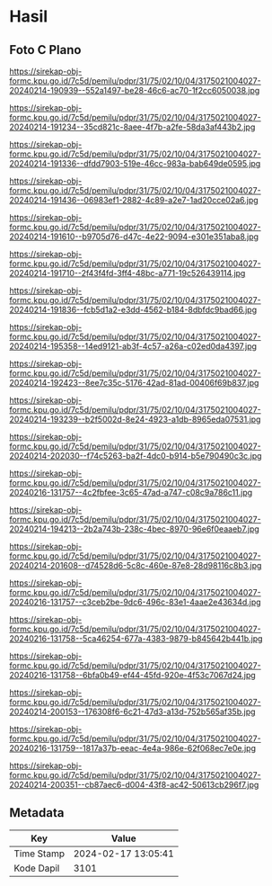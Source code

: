# Hasil

## Foto C Plano

https://sirekap-obj-formc.kpu.go.id/7c5d/pemilu/pdpr/31/75/02/10/04/3175021004027-20240214-190939--552a1497-be28-46c6-ac70-1f2cc6050038.jpg

https://sirekap-obj-formc.kpu.go.id/7c5d/pemilu/pdpr/31/75/02/10/04/3175021004027-20240214-191234--35cd821c-8aee-4f7b-a2fe-58da3af443b2.jpg

https://sirekap-obj-formc.kpu.go.id/7c5d/pemilu/pdpr/31/75/02/10/04/3175021004027-20240214-191336--dfdd7903-519e-46cc-983a-bab649de0595.jpg

https://sirekap-obj-formc.kpu.go.id/7c5d/pemilu/pdpr/31/75/02/10/04/3175021004027-20240214-191436--06983ef1-2882-4c89-a2e7-1ad20cce02a6.jpg

https://sirekap-obj-formc.kpu.go.id/7c5d/pemilu/pdpr/31/75/02/10/04/3175021004027-20240214-191610--b9705d76-d47c-4e22-9094-e301e351aba8.jpg

https://sirekap-obj-formc.kpu.go.id/7c5d/pemilu/pdpr/31/75/02/10/04/3175021004027-20240214-191710--2f43f4fd-3ff4-48bc-a771-19c526439114.jpg

https://sirekap-obj-formc.kpu.go.id/7c5d/pemilu/pdpr/31/75/02/10/04/3175021004027-20240214-191836--fcb5d1a2-e3dd-4562-b184-8dbfdc9bad66.jpg

https://sirekap-obj-formc.kpu.go.id/7c5d/pemilu/pdpr/31/75/02/10/04/3175021004027-20240214-195358--14ed9121-ab3f-4c57-a26a-c02ed0da4397.jpg

https://sirekap-obj-formc.kpu.go.id/7c5d/pemilu/pdpr/31/75/02/10/04/3175021004027-20240214-192423--8ee7c35c-5176-42ad-81ad-00406f69b837.jpg

https://sirekap-obj-formc.kpu.go.id/7c5d/pemilu/pdpr/31/75/02/10/04/3175021004027-20240214-193239--b2f5002d-8e24-4923-a1db-8965eda07531.jpg

https://sirekap-obj-formc.kpu.go.id/7c5d/pemilu/pdpr/31/75/02/10/04/3175021004027-20240214-202030--f74c5263-ba2f-4dc0-b914-b5e790490c3c.jpg

https://sirekap-obj-formc.kpu.go.id/7c5d/pemilu/pdpr/31/75/02/10/04/3175021004027-20240216-131757--4c2fbfee-3c65-47ad-a747-c08c9a786c11.jpg

https://sirekap-obj-formc.kpu.go.id/7c5d/pemilu/pdpr/31/75/02/10/04/3175021004027-20240214-194213--2b2a743b-238c-4bec-8970-96e6f0eaaeb7.jpg

https://sirekap-obj-formc.kpu.go.id/7c5d/pemilu/pdpr/31/75/02/10/04/3175021004027-20240214-201608--d74528d6-5c8c-460e-87e8-28d98116c8b3.jpg

https://sirekap-obj-formc.kpu.go.id/7c5d/pemilu/pdpr/31/75/02/10/04/3175021004027-20240216-131757--c3ceb2be-9dc6-496c-83e1-4aae2e43634d.jpg

https://sirekap-obj-formc.kpu.go.id/7c5d/pemilu/pdpr/31/75/02/10/04/3175021004027-20240216-131758--5ca46254-677a-4383-9879-b845642b441b.jpg

https://sirekap-obj-formc.kpu.go.id/7c5d/pemilu/pdpr/31/75/02/10/04/3175021004027-20240216-131758--6bfa0b49-ef44-45fd-920e-4f53c7067d24.jpg

https://sirekap-obj-formc.kpu.go.id/7c5d/pemilu/pdpr/31/75/02/10/04/3175021004027-20240214-200153--176308f6-6c21-47d3-a13d-752b565af35b.jpg

https://sirekap-obj-formc.kpu.go.id/7c5d/pemilu/pdpr/31/75/02/10/04/3175021004027-20240216-131759--1817a37b-eeac-4e4a-986e-62f068ec7e0e.jpg

https://sirekap-obj-formc.kpu.go.id/7c5d/pemilu/pdpr/31/75/02/10/04/3175021004027-20240214-200351--cb87aec6-d004-43f8-ac42-50613cb296f7.jpg


## Metadata

| Key        | Value               |
| ---------- | ------------------- |
| Time Stamp | 2024-02-17 13:05:41 |
| Kode Dapil | 3101                |




